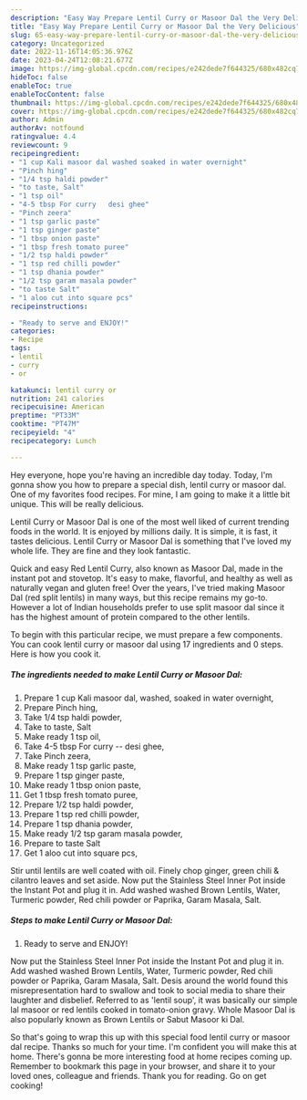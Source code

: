 ```yaml
---
description: "Easy Way Prepare Lentil Curry or Masoor Dal the Very Delicious"
title: "Easy Way Prepare Lentil Curry or Masoor Dal the Very Delicious"
slug: 65-easy-way-prepare-lentil-curry-or-masoor-dal-the-very-delicious
category: Uncategorized
date: 2022-11-16T14:05:36.976Z
date: 2023-04-24T12:08:21.677Z
image: https://img-global.cpcdn.com/recipes/e242dede7f644325/680x482cq70/lentil-curry-or-masoor-dal-recipe-main-photo.jpg
hideToc: false
enableToc: true
enableTocContent: false
thumbnail: https://img-global.cpcdn.com/recipes/e242dede7f644325/680x482cq70/lentil-curry-or-masoor-dal-recipe-main-photo.jpg
cover: https://img-global.cpcdn.com/recipes/e242dede7f644325/680x482cq70/lentil-curry-or-masoor-dal-recipe-main-photo.jpg
author: Admin
authorAv: notfound
ratingvalue: 4.4
reviewcount: 9
recipeingredient:
- "1 cup Kali masoor dal washed soaked in water overnight"
- "Pinch hing"
- "1/4 tsp haldi powder"
- "to taste, Salt"
- "1 tsp oil"
- "4-5 tbsp For curry   desi ghee"
- "Pinch zeera"
- "1 tsp garlic paste"
- "1 tsp ginger paste"
- "1 tbsp onion paste"
- "1 tbsp fresh tomato puree"
- "1/2 tsp haldi powder"
- "1 tsp red chilli powder"
- "1 tsp dhania powder"
- "1/2 tsp garam masala powder"
- "to taste Salt"
- "1 aloo cut into square pcs"
recipeinstructions:

- "Ready to serve and ENJOY!"
categories:
- Recipe
tags:
- lentil
- curry
- or

katakunci: lentil curry or 
nutrition: 241 calories
recipecuisine: American
preptime: "PT33M"
cooktime: "PT47M"
recipeyield: "4"
recipecategory: Lunch

---
```



Hey everyone, hope you're having an incredible day today. Today, I'm gonna show you how to prepare a special dish, lentil curry or masoor dal. One of my favorites food recipes. For mine, I am going to make it a little bit unique. This will be really delicious.

Lentil Curry or Masoor Dal is one of the most well liked of current trending foods in the world. It is enjoyed by millions daily. It is simple, it is fast, it tastes delicious. Lentil Curry or Masoor Dal is something that I've loved my whole life. They are fine and they look fantastic.

Quick and easy Red Lentil Curry, also known as Masoor Dal, made in the instant pot and stovetop. It&#39;s easy to make, flavorful, and healthy as well as naturally vegan and gluten free! Over the years, I&#39;ve tried making Masoor Dal (red split lentils) in many ways, but this recipe remains my go-to. However a lot of Indian households prefer to use split masoor dal since it has the highest amount of protein compared to the other lentils.


To begin with this particular recipe, we must prepare a few components. You can cook lentil curry or masoor dal using 17 ingredients and 0 steps. Here is how you cook it.

<!--inarticleads1-->

##### The ingredients needed to make Lentil Curry or Masoor Dal:

1. Prepare 1 cup Kali masoor dal, washed, soaked in water overnight,
1. Prepare Pinch hing,
1. Take 1/4 tsp haldi powder,
1. Take to taste, Salt
1. Make ready 1 tsp oil,
1. Take 4-5 tbsp For curry --  desi ghee,
1. Take Pinch zeera,
1. Make ready 1 tsp garlic paste,
1. Prepare 1 tsp ginger paste,
1. Make ready 1 tbsp onion paste,
1. Get 1 tbsp fresh tomato puree,
1. Prepare 1/2 tsp haldi powder,
1. Prepare 1 tsp red chilli powder,
1. Prepare 1 tsp dhania powder,
1. Make ready 1/2 tsp garam masala powder,
1. Prepare to taste Salt
1. Get 1 aloo cut into square pcs,


Stir until lentils are well coated with oil. Finely chop ginger, green chili &amp; cilantro leaves and set aside. Now put the Stainless Steel Inner Pot inside the Instant Pot and plug it in. Add washed washed Brown Lentils, Water, Turmeric powder, Red chili powder or Paprika, Garam Masala, Salt. 

<!--inarticleads2-->

##### Steps to make Lentil Curry or Masoor Dal:


1. Ready to serve and ENJOY!

Now put the Stainless Steel Inner Pot inside the Instant Pot and plug it in. Add washed washed Brown Lentils, Water, Turmeric powder, Red chili powder or Paprika, Garam Masala, Salt. Desis around the world found this misrepresentation hard to swallow and took to social media to share their laughter and disbelief. Referred to as &#39;lentil soup&#39;, it was basically our simple lal masoor or red lentils cooked in tomato-onion gravy. Whole Masoor Dal is also popularly known as Brown Lentils or Sabut Masoor ki Dal. 

So that's going to wrap this up with this special food lentil curry or masoor dal recipe. Thanks so much for your time. I'm confident you will make this at home. There's gonna be more interesting food at home recipes coming up. Remember to bookmark this page in your browser, and share it to your loved ones, colleague and friends. Thank you for reading. Go on get cooking!
